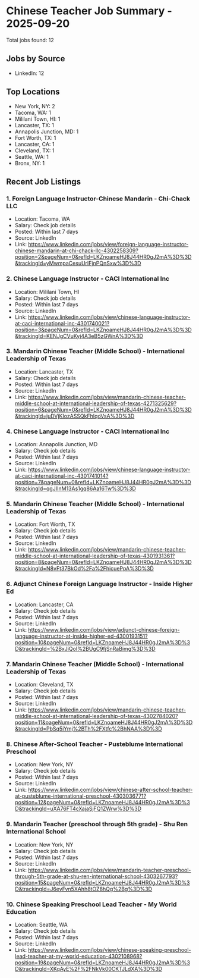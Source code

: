 # Chinese Teacher Job Summary - 2025-09-20

Total jobs found: 12

## Jobs by Source

- LinkedIn: 12

## Top Locations

- New York, NY: 2
- Tacoma, WA: 1
- Mililani Town, HI: 1
- Lancaster, TX: 1
- Annapolis Junction, MD: 1
- Fort Worth, TX: 1
- Lancaster, CA: 1
- Cleveland, TX: 1
- Seattle, WA: 1
- Bronx, NY: 1

## Recent Job Listings

### 1. Foreign Language Instructor-Chinese Mandarin - Chi-Chack LLC
- Location: Tacoma, WA
- Salary: Check job details
- Posted: Within last 7 days
- Source: LinkedIn
- Link: https://www.linkedin.com/jobs/view/foreign-language-instructor-chinese-mandarin-at-chi-chack-llc-4302258309?position=2&pageNum=0&refId=LKZnoameHJ8J44HR0gJ2mA%3D%3D&trackingId=yMwmpaCesuUrIFjnPQnSxw%3D%3D

### 2. Chinese Language Instructor - CACI International Inc
- Location: Mililani Town, HI
- Salary: Check job details
- Posted: Within last 7 days
- Source: LinkedIn
- Link: https://www.linkedin.com/jobs/view/chinese-language-instructor-at-caci-international-inc-4301740021?position=3&pageNum=0&refId=LKZnoameHJ8J44HR0gJ2mA%3D%3D&trackingId=KENJgCVuKyj4A3eB5zGWnA%3D%3D

### 3. Mandarin Chinese Teacher (Middle School) - International Leadership of Texas
- Location: Lancaster, TX
- Salary: Check job details
- Posted: Within last 7 days
- Source: LinkedIn
- Link: https://www.linkedin.com/jobs/view/mandarin-chinese-teacher-middle-school-at-international-leadership-of-texas-4271325629?position=6&pageNum=0&refId=LKZnoameHJ8J44HR0gJ2mA%3D%3D&trackingId=juDVjKIozASSQkFhIqoVsA%3D%3D

### 4. Chinese Language Instructor - CACI International Inc
- Location: Annapolis Junction, MD
- Salary: Check job details
- Posted: Within last 7 days
- Source: LinkedIn
- Link: https://www.linkedin.com/jobs/view/chinese-language-instructor-at-caci-international-inc-4301741014?position=7&pageNum=0&refId=LKZnoameHJ8J44HR0gJ2mA%3D%3D&trackingId=qgJIInM13As1gq86Aa16Tw%3D%3D

### 5. Mandarin Chinese Teacher (Middle School) - International Leadership of Texas
- Location: Fort Worth, TX
- Salary: Check job details
- Posted: Within last 7 days
- Source: LinkedIn
- Link: https://www.linkedin.com/jobs/view/mandarin-chinese-teacher-middle-school-at-international-leadership-of-texas-4301931361?position=8&pageNum=0&refId=LKZnoameHJ8J44HR0gJ2mA%3D%3D&trackingId=N8vFt37BkOd%2Fa%2FhicuePpA%3D%3D

### 6. Adjunct Chinese Foreign Language Instructor - Inside Higher Ed
- Location: Lancaster, CA
- Salary: Check job details
- Posted: Within last 7 days
- Source: LinkedIn
- Link: https://www.linkedin.com/jobs/view/adjunct-chinese-foreign-language-instructor-at-inside-higher-ed-4300193151?position=10&pageNum=0&refId=LKZnoameHJ8J44HR0gJ2mA%3D%3D&trackingId=%2BxJiQoI%2BUgC9fjSnRaBimg%3D%3D

### 7. Mandarin Chinese Teacher (Middle School) - International Leadership of Texas
- Location: Cleveland, TX
- Salary: Check job details
- Posted: Within last 7 days
- Source: LinkedIn
- Link: https://www.linkedin.com/jobs/view/mandarin-chinese-teacher-middle-school-at-international-leadership-of-texas-4302784020?position=11&pageNum=0&refId=LKZnoameHJ8J44HR0gJ2mA%3D%3D&trackingId=PbSq5iYmj%2BTh%2FXtfc%2BhNAA%3D%3D

### 8. Chinese After-School Teacher - Pusteblume International Preschool
- Location: New York, NY
- Salary: Check job details
- Posted: Within last 7 days
- Source: LinkedIn
- Link: https://www.linkedin.com/jobs/view/chinese-after-school-teacher-at-pusteblume-international-preschool-4303036771?position=12&pageNum=0&refId=LKZnoameHJ8J44HR0gJ2mA%3D%3D&trackingId=uXA76FT4cXajaSjFQ1ZWrw%3D%3D

### 9. Mandarin Teacher (preschool through 5th grade) - Shu Ren International School
- Location: New York, NY
- Salary: Check job details
- Posted: Within last 7 days
- Source: LinkedIn
- Link: https://www.linkedin.com/jobs/view/mandarin-teacher-preschool-through-5th-grade-at-shu-ren-international-school-4303267793?position=15&pageNum=0&refId=LKZnoameHJ8J44HR0gJ2mA%3D%3D&trackingId=J6eyFvn5XAhh8tOZ8hQg%2Bg%3D%3D

### 10. Chinese Speaking Preschool Lead Teacher - My World Education
- Location: Seattle, WA
- Salary: Check job details
- Posted: Within last 7 days
- Source: LinkedIn
- Link: https://www.linkedin.com/jobs/view/chinese-speaking-preschool-lead-teacher-at-my-world-education-4302108968?position=19&pageNum=0&refId=LKZnoameHJ8J44HR0gJ2mA%3D%3D&trackingId=XKqAyE%2F%2FNkVk00CKTJLdXA%3D%3D

